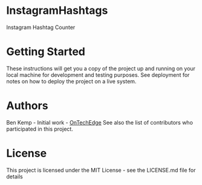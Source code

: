 # InstagramHashtags
Instagram Hashtag Counter

# Getting Started
These instructions will get you a copy of the project up and running on your local machine for development and testing purposes. See deployment for notes on how to deploy the project on a live system.

# Authors
Ben Kemp - Initial work - <a href="https://OnTechEdge.com">OnTechEdge</a>
See also the list of contributors who participated in this project.

# License
This project is licensed under the MIT License - see the LICENSE.md file for details
